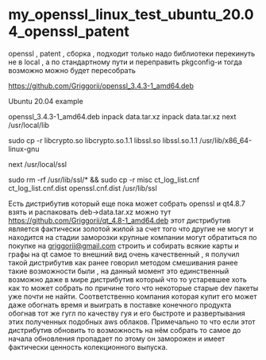 # my_openssl_linux_test_ubuntu_20.04_openssl_patent
openssl , patent , сборка , подходит только надо библиотеки перекинуть не в local , а по стандартному пути и переправить pkgconfig-и тогда возможно можно будет пересобрать

https://github.com/Griggorii/openssl_3.4.3-1_amd64.deb

Ubuntu 20.04 example

openssl_3.4.3-1_amd64.deb inpack data.tar.xz inpack data.tar.xz next /usr/local/lib 

sudo cp -r libcrypto.so libcrypto.so.1.1 libssl.so libssl.so.1.1 /usr/lib/x86_64-linux-gnu

next /usr/local/ssl 

sudo rm -rf /usr/lib/ssl/* && sudo cp -r misc ct_log_list.cnf ct_log_list.cnf.dist openssl.cnf.dist /usr/lib/ssl

Есть дистрибутив который еще пока может собрать openssl и qt4.8.7 взять и распаковать deb->data.tar.xz можно тут https://github.com/Griggorii/qt_4.8-1_amd64.deb этот дистрибутив является фактически золотой жилой за счет того что другие не могут и находится на стадии заморозки крупные компании могут обратиться по покупке на griggorii@gmail.com строить и собирать всякие карты и графы на qt самое то внешний вид очень качественный , я получил такой дистрибутив как ранее говорил методом смешивания ранее такие возможности были , на данный момент это единственный возможно даже в мире дистрибутив который что то устаревшее хоть как то может собрать по причине того что некоторые старые dev пакеты уже почти не найти.
Соответственно компания которая купит его может даже обогнать время и выиграть в поставке конечного продукта обогнав тот же гугл по качеству гуя и его быстроте и развертывания этих полученных подобных aws облаков. Примечально то что если этот дистрибутив обновить то возможность на нём собрать то самое до начала обновления пропадает по этому он заморожен и имеет фактически ценность колекционного выпуска.
